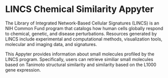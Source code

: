 # LINCS Chemical Similarity Appyter
The Library of Integrated Network-Based Cellular Signatures (LINCS) is an NIH Common Fund program that catalogs how human cells globally respond to chemical, genetic, and disease perturbations. Resources generated by LINCS include experimental and computational methods, visualization tools, molecular and imaging data, and signatures. 

This Appyter provides information about small molecules profiled by the LINCS program. Specifically, 
users can retrieve similiar small molecules based on Tanimoto structural similarity and similarity based on the L1000 gene expression.